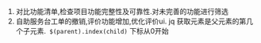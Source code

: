 1. 对比功能清单,检查项目功能完整性及可靠性.对未完善的功能进行筛选
2. 自助服务台工单的撤销,评价功能增加,优化评价ui.
    jq 获取元素是父元素的第几个子元素.` $(parent).index(child)` 下标从0开始